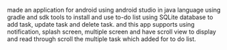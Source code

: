 made an application for android using android studio in java language using gradle and sdk tools to install and use to-do list using SQLite database to add task, update task and delete task. and this app supports using notification, splash screen, multiple screen and have scroll view to display and read through scroll the multiple task which added for to do list.
